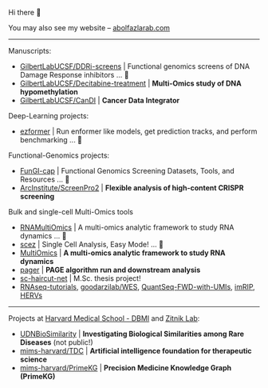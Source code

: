 Hi there 👋

You may also see my website – [abolfazlarab.com](https://abolfazlarab.com/)

<!-- 
![Abe's GitHub stats](https://github-readme-stats.vercel.app/api?username=abearab&show_icons=true&theme=radical)

- [Cancer-Cell-Encoder](https://github.com/abearab/Cancer-Cell-Encoder) | (ARCHIVED)
-->

___

Manuscripts:
- [GilbertLabUCSF/DDRi-screens](https://github.com/GilbertLabUCSF/DDRi-screens) | Functional genomics screens of DNA Damage Response inhibitors ... 🚧
- [GilbertLabUCSF/Decitabine-treatment](https://github.com/GilbertLabUCSF/Decitabine-treatment) | **Multi-Omics study of DNA hypomethylation**
- [GilbertLabUCSF/CanDI](https://github.com/GilbertLabUCSF/CanDI) | **Cancer Data Integrator**

Deep-Learning projects:
- [ezformer](https://github.com/abearab/ezformer) | Run enformer like models, get prediction tracks, and perform benchmarking ... 🚧

Functional-Genomics projects:
- [FunGI-cap](https://github.com/FunGI-cap) | Functional Genomics Screening Datasets, Tools, and Resources ... 🚧
- [ArcInstitute/ScreenPro2](https://github.com/ArcInstitute/ScreenPro2) | **Flexible analysis of high-content CRISPR screening**

Bulk and single-cell Multi-Omics tools
- [RNAMultiOmics](https://github.com/abearab/RNAMultiOmics) | A multi-omics analytic framework to study RNA dynamics ... 🚧
- [scez](https://github.com/abearab/scez) | Single Cell Analysis, Easy Mode! ... 🚧
- [MultiOmics](https://github.com/abearab/MultiOmics) | **A multi-omics analytic framework to study RNA dynamics**
- [pager](https://github.com/abearab/pager) | **PAGE algorithm run and downstream analysis**
- [sc-haircut-net](https://github.com/abearab/sc-haircut-net) | M.Sc. thesis project!
- [RNAseq-tutorials](https://github.com/abearab/RNAseq-tutorials), [goodarzilab/WES](https://github.com/goodarzilab/WES), [QuantSeq-FWD-with-UMIs](https://github.com/abearab/QuantSeq-FWD-with-UMIs), [imRIP](https://github.com/abearab/imRIP), [HERVs](https://github.com/abearab/HERVs)

___
Projects at [Harvard Medical School - DBMI](https://github.com/hms-dbmi) and [Zitnik Lab](https://github.com/mims-harvard):
- [UDNBioSimilarity](https://github.com/abearab/UDNBioSimilarity) | **Investigating Biological Similarities among Rare Diseases** (not public!)
- [mims-harvard/TDC](https://github.com/mims-harvard/TDC) | **Artificial intelligence foundation for therapeutic science**
- [mims-harvard/PrimeKG](https://github.com/mims-harvard/PrimeKG) | **Precision Medicine Knowledge Graph (PrimeKG)**
